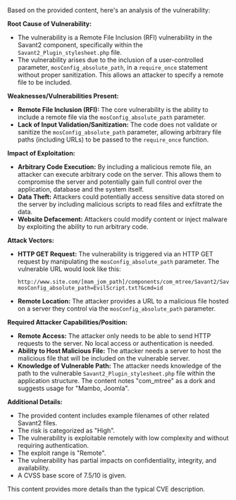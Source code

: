 Based on the provided content, here's an analysis of the vulnerability:

**Root Cause of Vulnerability:**
- The vulnerability is a Remote File Inclusion (RFI) vulnerability in the Savant2 component, specifically within the `Savant2_Plugin_stylesheet.php` file.
- The vulnerability arises due to the inclusion of a user-controlled parameter, `mosConfig_absolute_path`, in a `require_once` statement without proper sanitization. This allows an attacker to specify a remote file to be included.

**Weaknesses/Vulnerabilities Present:**
- **Remote File Inclusion (RFI):** The core vulnerability is the ability to include a remote file via the `mosConfig_absolute_path` parameter.
- **Lack of Input Validation/Sanitization:** The code does not validate or sanitize the `mosConfig_absolute_path` parameter, allowing arbitrary file paths (including URLs) to be passed to the `require_once` function.

**Impact of Exploitation:**
- **Arbitrary Code Execution:** By including a malicious remote file, an attacker can execute arbitrary code on the server. This allows them to compromise the server and potentially gain full control over the application, database and the system itself.
- **Data Theft:** Attackers could potentially access sensitive data stored on the server by including malicious scripts to read files and exfiltrate the data.
- **Website Defacement:** Attackers could modify content or inject malware by exploiting the ability to run arbitrary code.

**Attack Vectors:**
- **HTTP GET Request:** The vulnerability is triggered via an HTTP GET request by manipulating the `mosConfig_absolute_path` parameter. The vulnerable URL would look like this:
   ```
   http://www.site.com/[mam_jom_path]/components/com_mtree/Savant2/Savant2_Plugin_stylesheet.php?mosConfig_absolute_path=EvilScript.txt?&cmd=id
   ```
- **Remote Location:** The attacker provides a URL to a malicious file hosted on a server they control via the `mosConfig_absolute_path` parameter.

**Required Attacker Capabilities/Position:**
- **Remote Access:** The attacker only needs to be able to send HTTP requests to the server. No local access or authentication is needed.
- **Ability to Host Malicious File:** The attacker needs a server to host the malicious file that will be included on the vulnerable server.
- **Knowledge of Vulnerable Path:** The attacker needs knowledge of the path to the vulnerable `Savant2_Plugin_stylesheet.php` file within the application structure. The content notes  "com_mtree" as a dork and suggests usage for "Mambo, Joomla".

**Additional Details:**
- The provided content includes example filenames of other related Savant2 files.
- The risk is categorized as "High".
- The vulnerability is exploitable remotely with low complexity and without requiring authentication.
- The exploit range is "Remote".
- The vulnerability has partial impacts on confidentiality, integrity, and availability.
- A CVSS base score of 7.5/10 is given.

This content provides more details than the typical CVE description.